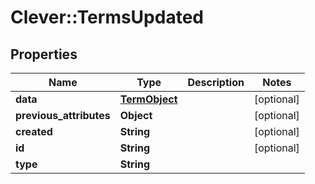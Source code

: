 # Clever::TermsUpdated

## Properties
Name | Type | Description | Notes
------------ | ------------- | ------------- | -------------
**data** | [**TermObject**](TermObject.md) |  | [optional] 
**previous_attributes** | **Object** |  | [optional] 
**created** | **String** |  | [optional] 
**id** | **String** |  | [optional] 
**type** | **String** |  | 

